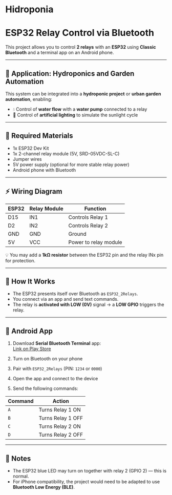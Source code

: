# Hidroponia



# ESP32 Relay Control via Bluetooth

This project allows you to control **2 relays** with an **ESP32** using **Classic Bluetooth** and a terminal app on an Android phone.

---

## 🌱 Application: Hydroponics and Garden Automation

This system can be integrated into a **hydroponic project** or **urban garden automation**, enabling:

- 💧 Control of **water flow** with a **water pump** connected to a relay
- 🔆 Control of **artificial lighting** to simulate the sunlight cycle
  
---

## 🧰 Required Materials

- 1x ESP32 Dev Kit  
- 1x 2-channel relay module (5V, SRD-05VDC-SL-C)  
- Jumper wires  
- 5V power supply (optional for more stable relay power)  
- Android phone with Bluetooth  

---

## ⚡ Wiring Diagram

| ESP32 | Relay Module | Function            |
|--------|-----------------|---------------------|
| D15    | IN1             | Controls Relay 1    |
| D2     | IN2             | Controls Relay 2    |
| GND    | GND             | Ground              |
| 5V     | VCC             | Power to relay module |

💡 You may add a **1kΩ resistor** between the ESP32 pin and the relay INx pin for protection.

---

## 🧠 How It Works

- The ESP32 presents itself over Bluetooth as `ESP32_2Relays`.
- You connect via an app and send text commands.
- The relay is **activated with LOW (0V)** signal → a **LOW GPIO** triggers the relay.

---

## 📱 Android App

1. Download **Serial Bluetooth Terminal** app:  
   [Link on Play Store](https://play.google.com/store/apps/details?id=de.kai_morich.serial_bluetooth_terminal)

2. Turn on Bluetooth on your phone  
3. Pair with `ESP32_2Relays` (PIN: `1234` or `0000`)  
4. Open the app and connect to the device  
5. Send the following commands:

| Command | Action            |
|---------|-------------------|
| `A`     | Turns Relay 1 ON  |
| `B`     | Turns Relay 1 OFF |
| `C`     | Turns Relay 2 ON  |
| `D`     | Turns Relay 2 OFF |

---

## 📝 Notes

- The ESP32 blue LED may turn on together with relay 2 (GPIO 2) — this is normal.
- For iPhone compatibility, the project would need to be adapted to use **Bluetooth Low Energy (BLE)**.
